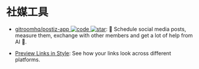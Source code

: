 # 社媒工具

- [gitroomhq/postiz-app ![code](https://ng-tech.icu/assets/code.svg) ![star](https://img.shields.io/github/stars/gitroomhq/postiz-app)](https://github.com/gitroomhq/postiz-app): 📨 Schedule social media posts, measure them, exchange with other members and get a lot of help from AI 🚀.

- [Preview Links in Style](https://metacheck.appstate.co/): See how your links look across different platforms.
